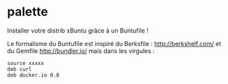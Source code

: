 palette
=======

Installer votre distrib xBuntu grâce à un Buntufile !

Le formalisme du Buntufile est inspiré du Berksfile :  http://berkshelf.com/ et
du Gemfile http://bundler.io/ mais dans les virgules :

    source xxxxx
    deb curl
    deb docker.io 0.8
